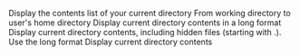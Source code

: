 Display the contents list of your current directory
From working directory to user's home directory
Display current directory contents in a long format
Display current directory contents, including hidden files (starting with .). Use the long format
Display current directory contents
